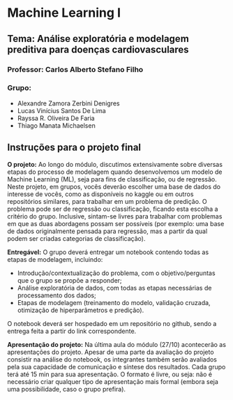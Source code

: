 # Machine Learning I
## Tema: Análise exploratória e modelagem preditiva para doenças cardiovasculares

### Professor: Carlos Alberto Stefano Filho

### Grupo:

- Alexandre Zamora Zerbini Denigres
- Lucas Vinícius Santos De Lima
- Rayssa R. Oliveira De Faria
- Thiago Manata Michaelsen

## Instruções para o projeto final

**O projeto:** Ao longo do módulo, discutimos extensivamente sobre diversas etapas do processo de modelagem quando desenvolvemos um modelo de Machine Learning (ML), seja para fins de classificação, ou de regressão. Neste projeto, em grupos, vocês deverão escolher uma base de dados do interesse de vocês, como as disponíveis no kaggle ou em outros repositórios similares, para trabalhar em um problema de predição. O problema pode ser de regressão ou classificação, ficando esta escolha a critério do grupo. Inclusive, sintam-se livres para trabalhar com problemas em que as duas abordagens possam ser possíveis (por exemplo: uma base de dados originalmente pensada para regressão, mas a partir da qual podem ser criadas categorias de classificação).

**Entregável:** O grupo deverá entregar um notebook contendo todas as etapas de modelagem, incluindo:

*   Introdução/contextualização do problema, com o objetivo/perguntas que o grupo se propõe a responder;
*   Análise exploratória de dados, com todas as etapas necessárias de processamento dos dados;
*   Etapas de modelagem (treinamento do modelo, validação cruzada, otimização de hiperparâmetros e predição).

O notebook deverá ser hospedado em um repositório no github, sendo a entrega feita a partir do link correspondente.

**Apresentação do projeto:** Na última aula do módulo (27/10) acontecerão as apresentações do projeto. Apesar de uma parte da avaliação do projeto consistir na análise do notebook, os integrantes também serão avaliados pela sua capacidade de comunicação e síntese dos resultados. Cada grupo terá até 15 min para sua apresentação. O formato é livre, ou seja: não é necessário criar qualquer tipo de apresentação mais formal (embora seja uma possibilidade, caso o grupo prefira).
